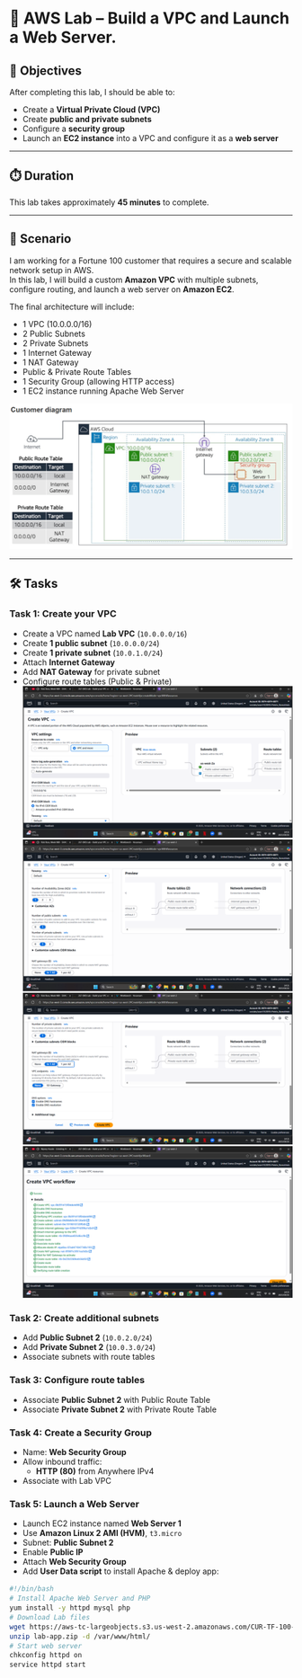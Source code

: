 # 🚀 AWS Lab – Build a VPC and Launch a Web Server.

## 🎯 Objectives
After completing this lab, I should be able to:

- Create a **Virtual Private Cloud (VPC)**
- Create **public and private subnets**
- Configure a **security group**
- Launch an **EC2 instance** into a VPC and configure it as a **web server**

---

## ⏱️ Duration
This lab takes approximately **45 minutes** to complete.

---

## 📌 Scenario
I am working for a Fortune 100 customer that requires a secure and scalable network setup in AWS.  
In this lab, I will build a custom **Amazon VPC** with multiple subnets, configure routing, and launch a web server on **Amazon EC2**.  

The final architecture will include:

- 1 VPC (10.0.0.0/16)
- 2 Public Subnets
- 2 Private Subnets
- 1 Internet Gateway
- 1 NAT Gateway
- Public & Private Route Tables
- 1 Security Group (allowing HTTP access)
- 1 EC2 instance running Apache Web Server

![image alt](https://github.com/Reginald9999/aws-restart-journey/blob/main/Images/N-images-/lab-1/Screenshot%20(1844).png?raw=true)

---

## 🛠️ Tasks

### **Task 1: Create your VPC**
- Create a VPC named **Lab VPC** (`10.0.0.0/16`)
- Create **1 public subnet** (`10.0.0.0/24`)
- Create **1 private subnet** (`10.0.1.0/24`)
- Attach **Internet Gateway**
- Add **NAT Gateway** for private subnet
- Configure route tables (Public & Private)
![image alt](https://github.com/Reginald9999/aws-restart-journey/blob/431841f700a325cc79c5cd8f1fad77f0ad1b46f2/Images/N-images-/lab-1/Screenshot%20(1847).png)
![image alt](https://github.com/Reginald9999/aws-restart-journey/blob/431841f700a325cc79c5cd8f1fad77f0ad1b46f2/Images/N-images-/lab-1/Screenshot%20(1848).png)
![image alt](https://github.com/Reginald9999/aws-restart-journey/blob/431841f700a325cc79c5cd8f1fad77f0ad1b46f2/Images/N-images-/lab-1/Screenshot%20(1849).png)
![image alt](https://github.com/Reginald9999/aws-restart-journey/blob/431841f700a325cc79c5cd8f1fad77f0ad1b46f2/Images/N-images-/lab-1/Screenshot%20(1851).png)



### **Task 2: Create additional subnets**
- Add **Public Subnet 2** (`10.0.2.0/24`)
- Add **Private Subnet 2** (`10.0.3.0/24`)
- Associate subnets with route tables

### **Task 3: Configure route tables**
- Associate **Public Subnet 2** with Public Route Table
- Associate **Private Subnet 2** with Private Route Table

### **Task 4: Create a Security Group**
- Name: **Web Security Group**
- Allow inbound traffic:
  - **HTTP (80)** from Anywhere IPv4
- Associate with Lab VPC

### **Task 5: Launch a Web Server**
- Launch EC2 instance named **Web Server 1**
- Use **Amazon Linux 2 AMI (HVM)**, `t3.micro`
- Subnet: **Public Subnet 2**
- Enable **Public IP**
- Attach **Web Security Group**
- Add **User Data script** to install Apache & deploy app:

```bash
#!/bin/bash
# Install Apache Web Server and PHP
yum install -y httpd mysql php
# Download Lab files
wget https://aws-tc-largeobjects.s3.us-west-2.amazonaws.com/CUR-TF-100-RESTRT-1/267-lab-NF-build-vpc-web-server/s3/lab-app.zip
unzip lab-app.zip -d /var/www/html/
# Start web server
chkconfig httpd on
service httpd start
